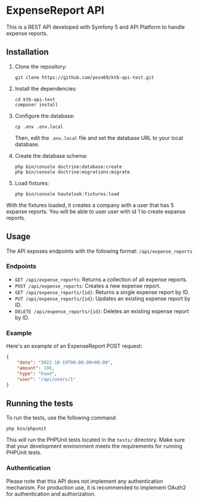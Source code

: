 # ExpenseReport API

This is a REST API developed with Symfony 5 and API Platform to handle expense reports.

## Installation

1. Clone the repository:

    ```
    git clone https://github.com/yeso69/ktb-api-test.git
    ```

2. Install the dependencies:

    ```
    cd ktb-api-test
    composer install
    ```

3. Configure the database:

    ```
    cp .env .env.local
    ```

   Then, edit the `.env.local` file and set the database URL to your local database.

4. Create the database schema:

    ```
    php bin/console doctrine:database:create
    php bin/console doctrine:migrations:migrate
    ```

5. Load fixtures:

    ```
    php bin/console hautelook:fixtures:load
    ```

With the fixtures loaded, it creates a company with a user that has 5 expanse reports. You will be able to user user with id 1 to create expanse reports.

## Usage

The API exposes endpoints with the following format: `/api/expense_reports`

### Endpoints

- `GET /api/expense_reports`: Returns a collection of all expense reports.
- `POST /api/expense_reports`: Creates a new expense report.
- `GET /api/expense_reports/{id}`: Returns a single expense report by ID.
- `PUT /api/expense_reports/{id}`: Updates an existing expense report by ID.
- `DELETE /api/expense_reports/{id}`: Deletes an existing expense report by ID.

### Example

Here's an example of an ExpenseReport POST request:

```json
{
    "date": "2022-10-19T00:00:00+00:00",
    "amount": 100,
    "type": "Food",
    "user": "/api/users/1"
}
```

## Running the tests

To run the tests, use the following command:
```
php bin/phpunit
```
This will run the PHPUnit tests located in the `tests/` directory. Make sure that your development environment meets the requirements for running PHPUnit tests.

### Authentication

Please note that this API does not implement any authentication mechanism. For production use, it is recommended to implement OAuth2 for authentication and authorization.
